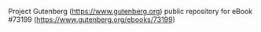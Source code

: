 Project Gutenberg (https://www.gutenberg.org) public repository
for eBook #73199 (https://www.gutenberg.org/ebooks/73199)
